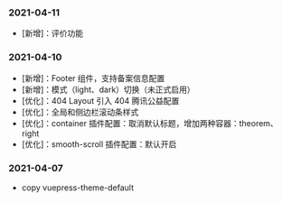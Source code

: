 ### 2021-04-11

- [新增]：评价功能

### 2021-04-10

- [新增]：Footer 组件，支持备案信息配置
- [新增]：模式（light、dark）切换（未正式启用）
- [优化]：404 Layout 引入 404 腾讯公益配置
- [优化]：全局和侧边栏滚动条样式
- [优化]：container 插件配置：取消默认标题，增加两种容器：theorem、right
- [优化]：smooth-scroll 插件配置：默认开启

### 2021-04-07

- copy vuepress-theme-default
